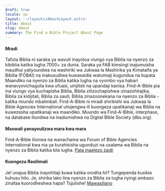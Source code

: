 ```yaml
---
draft: true
locale: sw
layout: '~/layouts/AboutLayout.astro'
title: About
slug: about
summary: The Find a Bible Project About Page
---
```


#### Mradi
Tafuta Biblia ni saraka ya wavuti inayotoa viungo vya Biblia na nyenzo za kibiblia katika lugha 7000+ za dunia. Saraka ya FAB kimsingi inajumuisha maudhui yaliyoundwa na washiriki wa Jukwaa la Mashirika ya Kimataifa ya Bibilia (FOBAI) na inakusudiwa kuwasaidia watumiaji kugundua na kupata Maandiko na nyenzo za Biblia katika lugha na vyombo vya habari wanavyovichagulia kwa ufuasi, uinjilisti na upandaji kanisa. Find-A-Bible pia ina viungo vya kuchapisha Biblia, Biblia zilizochapishwa-zinazohitajika, Biblia za kidijitali, Biblia za sauti, Biblia zinazoonekana na nyenzo za Biblia - katika miundo mbalimbali. Find-A-Bible ni mradi shirikishi wa Jukwaa la Bible Agencies International uliojengwa ili kuongeza upatikanaji wa Biblia na kuwezesha upatikanaji wa maandiko. Muundo wa Find-A-Bible, interphase, na database iliundwa na inadumishwa na Digital Bible Society (dbs.org).

#### Maswali yanayoulizwa mara kwa mara
Find-A-Bible ilionwa na wanachama wa Forum of Bible Agencies International kwa nia ya kurahisisha ugunduzi na usalama wa Biblia na nyenzo za Biblia katika kila lugha.
[Pata maelezo zaidi](/sw/faq)

#### Kuongeza Rasilimali
Je! unajua Biblia inayohitaji kuwa katika orodha hii? Tungependa kusikia kuhusu hilo. Je, shirika lako lina nyenzo za Biblia za lugha nyingi ambazo zinafaa kuorodheshwa hapa? Tujulishe!
[Mawasiliano](/sw/contact)